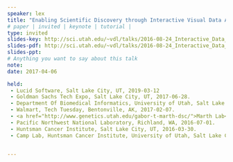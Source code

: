 ```yaml
---
speaker: lex
title: "Enabling Scientific Discovery through Interactive Visual Data Analysis"
# paper | invited | keynote | tutorial |
type: invited
slides-key: http://sci.utah.edu/~vdl/talks/2016-08-24_Interactive_Data_Analysis.key
slides-pdf: http://sci.utah.edu/~vdl/talks/2016-08-24_Interactive_Data_Analysis.pdf
slides-ppt:
# Anything you want to say about this talk
note:
date: 2017-04-06

held:  
 - Lucid Software, Salt Lake City, UT, 2019-03-12
 - Goldman Sachs Tech Expo, Salt Lake City, UT, 2017-06-28.
 - Department Of Biomedical Informatics, University of Utah, Salt Lake City, UT, 2017-04-06.
 - Walmart, Tech Tuesday, Bentonville, AK, 2017-02-07.
 - <a href="http://www.genetics.utah.edu/gabor-t-marth-dsc/">Marth Lab</a>, Department of Human Genetics, University of Utah, Salt Lake City, UT, 2016-08-25.
 - Pacific Northwest National Laboratory, Richland, WA, 2016-07-01.
 - Huntsman Cancer Institute, Salt Lake City, UT, 2016-03-30.
 - Camp Lab, Huntsman Cancer Institute, University of Utah, Salt Lake City, UT, 2015-11-23.


---
```






